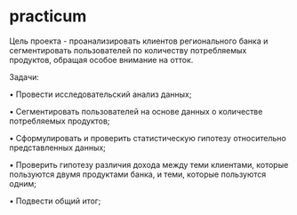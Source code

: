 # practicum
Цель проекта - проанализировать клиентов регионального банка и сегментировать пользователей по количеству потребляемых продуктов, обращая особое внимание на отток.

Задачи:

•	Провести исследовательский анализ данных;

•	Сегментировать пользователей на основе данных о количестве потребляемых продуктов;

•	Сформулировать и проверить статистическую гипотезу относительно представленных данных;

•	Проверить гипотезу различия дохода между теми клиентами, которые пользуются двумя продуктами банка, и теми, которые пользуются одним;

•	Подвести общий итог;
